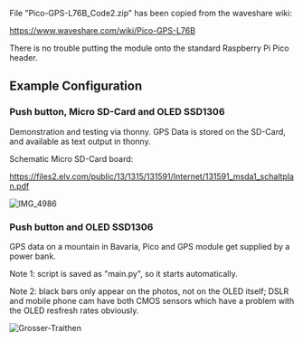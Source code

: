File "Pico-GPS-L76B_Code2.zip" has been copied from the waveshare wiki:

https://www.waveshare.com/wiki/Pico-GPS-L76B

There is no trouble putting the module onto the standard Raspberry Pi Pico header.

## Example Configuration

### Push button, Micro SD-Card and OLED SSD1306

Demonstration and testing via thonny. GPS Data is stored on the SD-Card, and available as text output in thonny. 

Schematic Micro SD-Card board:

https://files2.elv.com/public/13/1315/131591/Internet/131591_msda1_schaltplan.pdf

![IMG_4986](https://github.com/Florian-Wilhelm/Raspberry-Pi/assets/77980708/f40bfd9d-99ee-4b4c-9674-78b2b9508283)

### Push button and OLED SSD1306

GPS data on a mountain in Bavaria, Pico and GPS module get supplied by a power bank.

Note 1: script is saved as "main.py", so it starts automatically.

Note 2: black bars only appear on the photos, not on the OLED itself; DSLR and mobile phone cam have both CMOS sensors which have a problem with the OLED resfresh rates obviously.

![Grosser-Traithen](https://github.com/Florian-Wilhelm/Raspberry-Pi/assets/77980708/f256f205-5bc0-4af6-86fe-91baabe664ff)

